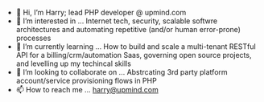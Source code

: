 - 👋 Hi, I’m Harry; lead PHP developer @ upmind.com
- 👀 I’m interested in ... Internet tech, security, scalable softwre architectures and automating repetitive (and/or human error-prone) processes
- 🌱 I’m currently learning ... How to build and scale a multi-tenant RESTful API for a billing/crm/automation Saas, governing open source projects, and levelling up my techincal skills
- 💞️ I’m looking to collaborate on ... Abstrcating 3rd party platform account/service provisioning flows in PHP
- 📫 How to reach me ... harry@upmind.com

<!---
uphlewis/uphlewis is a ✨ special ✨ repository because its `README.md` (this file) appears on your GitHub profile.
You can click the Preview link to take a look at your changes.
--->

